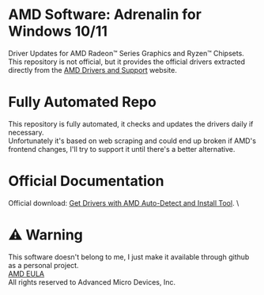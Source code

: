 # AMD Software: Adrenalin for Windows 10/11
Driver Updates for AMD Radeon™ Series Graphics and Ryzen™ Chipsets.\
This repository is not official, but it provides the official drivers extracted directly from the [AMD Drivers and Support](https://www.amd.com/en/support) website.
# Fully Automated Repo
This repository is fully automated, it checks and updates the drivers daily if necessary.\
Unfortunately it's based on web scraping and could end up broken if AMD's frontend changes, I'll try to support it until there's a better alternative.
# Official Documentation
Official download: [Get Drivers with AMD Auto-Detect and Install Tool](https://www.amd.com/en/support). \
# :warning: Warning 
This software doesn't belong to me, I just make it available through github as a personal project. \
[AMD EULA](https://www.amd.com/en/support/amd-software-eula) \
All rights reserved to Advanced Micro Devices, Inc.


